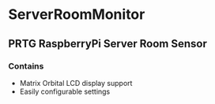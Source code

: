# ServerRoomMonitor

## PRTG RaspberryPi Server Room Sensor

### Contains

- Matrix Orbital LCD display support
- Easily configurable settings

